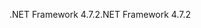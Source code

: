<span data-ttu-id="bdda0-101">.NET Framework 4.7.2</span><span class="sxs-lookup"><span data-stu-id="bdda0-101">.NET Framework 4.7.2</span></span>
